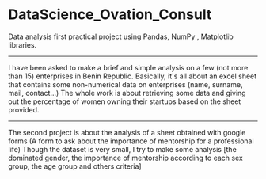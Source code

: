 # DataScience_Ovation_Consult
Data analysis first practical project using Pandas, NumPy , Matplotlib libraries.


********************************************************************************
I have been asked to make a brief and simple analysis on a few (not more than 15) enterprises in Benin Republic. 
Basically, it's all about an excel sheet that contains some non-numerical data on enterprises (name, surname, mail, contact...)
The whole work is about retrieving some data and giving out the percentage of women owning their startups based on the sheet provided.
********************************************************************************
The second project is about the analysis of a sheet obtained with google forms (A form to ask about the importance of mentorship for a professional life)
Though the dataset is very small, I try to make some analysis [the dominated gender, the importance of mentorship according to each sex group, the age group and others criteria]
